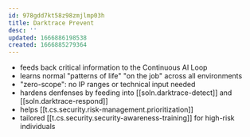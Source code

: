 ```yaml
---
id: 978gdd7kt58z98zmjlmp03h
title: Darktrace Prevent
desc: ''
updated: 1666886198538
created: 1666885279364
---
```


- feeds back critical information to the Continuous AI Loop
- learns normal "patterns of life" "on the job" across all environments
- "zero-scope": no IP ranges or technical input needed
- hardens denfenses by feeding into   [[soln.darktrace-detect]] and [[soln.darktrace-respond]]
- helps [[t.cs.security.risk-management.prioritization]]
- tailored [[t.cs.security.security-awareness-training]] for high-risk individuals 